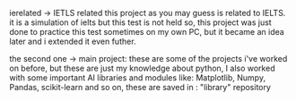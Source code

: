 ierelated -> IETLS related
this project as you may guess is related to IELTS.
it is a simulation of ielts but this test is not held so, this project was just done to practice this test sometimes on my own PC, but it became an idea later and i extended it even futher.

the second one -> main project:
these are some of the projects i've worked on before, but these are just my knowledge about python, I also worked with some important AI libraries and modules like: Matplotlib, Numpy, Pandas,
scikit-learn and so on, these are saved in : "library" repository
